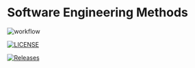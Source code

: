 # Software Engineering Methods

![workflow](https://github.com/40588129-napier/sem/actions/workflows/main.yml/badge.svg)

[![LICENSE](https://img.shields.io/github/license/40588129-napier/sem.svg?style=flat-square)](https://github.com/40588129-napier/sem/blob/master/LICENSE)

[![Releases](https://img.shields.io/github/release/40588129-napier/sem/all.svg?style=flat-square)](https://github.com/40588129-napier/sem/releases)